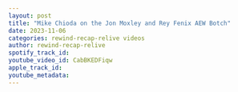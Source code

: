 ```yaml
---
layout: post
title: "Mike Chioda on the Jon Moxley and Rey Fenix AEW Botch"
date: 2023-11-06
categories: rewind-recap-relive videos
author: rewind-recap-relive
spotify_track_id: 
youtube_video_id: CabBKEDFiqw
apple_track_id: 
youtube_metadata: 
---
```

